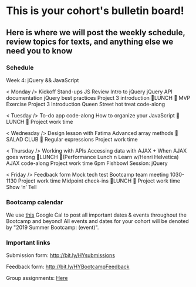 # This is your cohort's bulletin board! 
## Here is where we will post the weekly schedule, review topics for texts, and anything else we need you to know

### Schedule
Week 4: jQuery && JavaScript

< Monday />
Kickoff
Stand-ups
JS Review
Intro to jQuery
jQuery API documentation
jQuery best practices
Project 3 introduction
🍴LUNCH 🍴
MVP Exercise
Project 3 Introduction
Queen Street hot treat code-along


< Tuesday /> 
To-do app code-along
How to organize your JavaScript
🍴LUNCH 🍴
Project work time


< Wednesday /> 
Design lesson with Fatima
Advanced array methods
🥗SALAD CLUB 🥗
Regular expressions
Project work time


< Thursday /> 
Working with APIs
Accessing data with AJAX + When AJAX goes wrong
🍴LUNCH 🍴(Performance Lunch n Learn w/Henri Helvetica)
AJAX code-along
Project work time
6pm Fishbowl Session: jQuery


< Friday />
Feedback form
Mock tech test
Bootcamp team meeting 1030-1130
Project work time
Midpoint check-ins
🍴LUNCH 🍴
Project work time
Show ‘n’ Tell


### Bootcamp calendar
We use [this](https://calendar.google.com/calendar/embed?src=hackeryou.com_ckj6930nr6kraakaisos09cccs%40group.calendar.google.com&ctz=America%2FToronto) Google Cal to post all important dates & events throughout the Bootcamp and beyond! All events and dates for your cohort will be denoted by "2019 Summer Bootcamp: (event)".

### Important links
Submission form: http://bit.ly/HYsubmissions

Feedback form: http://bit.ly/HYBootcampFeedback

Group assignments: [Here](https://docs.google.com/spreadsheets/d/126VVJAOeyEXjZrk_RDj7GUg0qqoAB5oNwJbYGhclymo/edit#gid=624584399)

